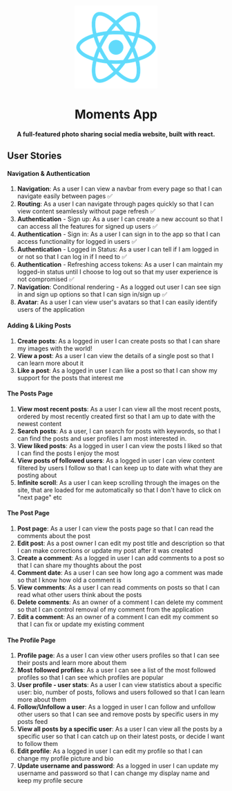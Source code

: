 <div align='center'>
<img src="public/logo192.png" alt="React Logo" />
<h1>Moments App</h1> 
<h4>A full-featured photo sharing social media website, built with react.</h4>
</div>

## User Stories
#### Navigation & Authentication
1. **Navigation**: As a user I can view a navbar from every page so that I can navigate easily between pages ✅
2. **Routing**: As a user I can navigate through pages quickly so that I can view content seamlessly without page refresh ✅
3. **Authentication** - Sign up: As a user I can create a new account so that I can access all the features for signed up users ✅
4. **Authentication** - Sign in: As a user I can sign in to the app so that I can access functionality for logged in users ✅
5. **Authentication** - Logged in Status: As a user I can tell if I am logged in or not so that I can log in if I need to ✅
6. **Authentication** - Refreshing access tokens: As a user I can maintain my logged-in status until I choose to log out so that my user experience is not compromised ✅
7. **Navigation**: Conditional rendering - As a logged out user I can see sign in and sign up options so that I can sign in/sign up ✅
8. **Avatar**: As a user I can view user's avatars so that I can easily identify users of the application

#### Adding & Liking Posts
1. **Create posts**: As a logged in user I can create posts so that I can share my images with the world!
2. **View a post**: As a user I can view the details of a single post so that I can learn more about it
3. **Like a post**: As a logged in user I can like a post so that I can show my support for the posts that interest me

#### The Posts Page
1. **View most recent posts**: As a user I can view all the most recent posts, ordered by most recently created first so that I am up to date with the newest content
2. **Search posts**: As a user, I can search for posts with keywords, so that I can find the posts and user profiles I am most interested in.
3. **View liked posts**: As a logged in user I can view the posts I liked so that I can find the posts I enjoy the most
4. **View posts of followed users**: As a logged in user I can view content filtered by users I follow so that I can keep up to date with what they are posting about
5. **Infinite scroll**: As a user I can keep scrolling through the images on the site, that are loaded for me automatically so that I don't have to click on "next page" etc

#### The Post Page
1. **Post page**: As a user I can view the posts page so that I can read the comments about the post
2. **Edit post**: As a post owner I can edit my post title and description so that I can make corrections or update my post after it was created
3. **Create a comment**: As a logged in user I can add comments to a post so that I can share my thoughts about the post
4. **Comment date**: As a user I can see how long ago a comment was made so that I know how old a comment is
5. **View comments**: As a user I can read comments on posts so that I can read what other users think about the posts
6. **Delete comments**: As an owner of a comment I can delete my comment so that I can control removal of my comment from the application
7. **Edit a comment**: As an owner of a comment I can edit my comment so that I can fix or update my existing comment

#### The Profile Page
1. **Profile page**: As a user I can view other users profiles so that I can see their posts and learn more about them
2. **Most followed profiles**: As a user I can see a list of the most followed profiles so that I can see which profiles are popular
3. **User profile - user stats**: As a user I can view statistics about a specific user: bio, number of posts, follows and users followed so that I can learn more about them
4. **Follow/Unfollow a user**: As a logged in user I can follow and unfollow other users so that I can see and remove posts by specific users in my posts feed
5. **View all posts by a specific user**: As a user I can view all the posts by a specific user so that I can catch up on their latest posts, or decide I want to follow them
6. **Edit profile**: As a logged in user I can edit my profile so that I can change my profile picture and bio
7. **Update username and password**: As a logged in user I can update my username and password so that I can change my display name and keep my profile secure